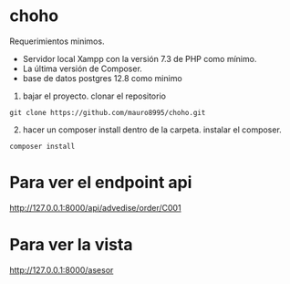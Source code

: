 # choho
Requerimientos minimos.
 - Servidor local Xampp con la versión 7.3 de PHP como mínimo.
 - La última versión de Composer.
 - base de datos postgres 12.8 como minimo

1. bajar el proyecto.
clonar el repositorio
```
git clone https://github.com/mauro8995/choho.git

```
2. hacer un composer install dentro de la carpeta.
instalar el composer.
```
composer install

```

# Para ver el endpoint api 
http://127.0.0.1:8000/api/advedise/order/C001

# Para ver la vista
http://127.0.0.1:8000/asesor
